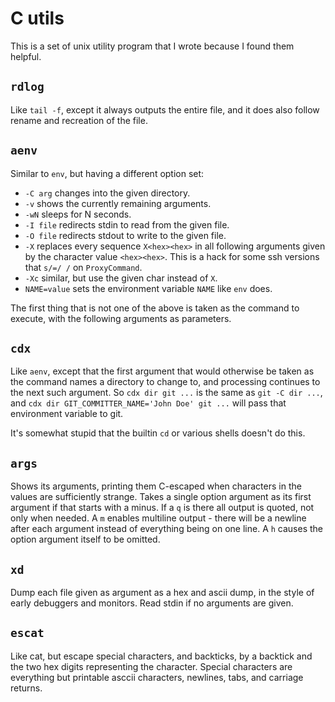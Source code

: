 # C utils

This is a set of unix utility program that I wrote because I found them helpful.

## `rdlog`

Like `tail -f`, except it always outputs the entire file, and it does also follow
rename and recreation of the file.

## `aenv`

Similar to `env`, but having a different option set:

* `-C arg` changes into the given directory.
* `-v` shows the currently remaining arguments.
* `-wN` sleeps for N seconds.
* `-I file` redirects stdin to read from the given file.
* `-O file` redirects stdout to write to the given file.
* `-X` replaces every sequence `X<hex><hex>` in all following
  arguments given by the character value `<hex><hex>`. This is
  a hack for some ssh versions that `s/=/ /` on `ProxyCommand`.
* `-Xc` similar, but use the given char instead of `X`.
* `NAME=value` sets the environment variable `NAME` like `env` does.

The first thing that is not one of the above is taken as the command
to execute, with the following arguments as parameters.

## `cdx`

Like `aenv`, except that the first argument that would otherwise be
taken as the command names a directory to change to, and processing
continues to the next such argument. So `cdx dir git ...` is the
same as `git -C dir ...`, and `cdx dir GIT_COMMITTER_NAME='John Doe' git ...`
will pass that environment variable to git.

It's somewhat stupid that the builtin `cd` or various shells doesn't do this.

## `args`

Shows its arguments, printing them C-escaped when characters in the values
are sufficiently strange. Takes a single option argument as its first
argument if that starts with a minus. If a `q` is there all output is
quoted, not only when needed. A `m` enables multiline output - there
will be a newline after each argument instead of everything being on
one line. A `h` causes the option argument itself to be omitted.

## `xd`

Dump each file given as argument as a hex and ascii dump, in the style
of early debuggers and monitors. Read stdin if no arguments are given.

## `escat`

Like cat, but escape special characters, and backticks, by a backtick
and the two hex digits representing the character. Special characters
are everything but printable asccii characters, newlines, tabs, and
carriage returns.
